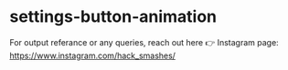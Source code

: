 # settings-button-animation

For output referance or any queries, reach out here 👉 Instagram page: https://www.instagram.com/hack_smashes/
